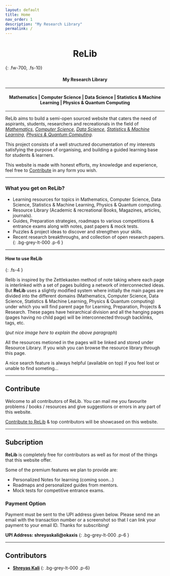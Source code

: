 ```yaml
---
layout: default
title: Home
nav_order: 1
description: "My Research Library"
permalink: /
---
```

 <!---<p align="center">
  <img src="/assets/images/mathdigilab.svg.png" width="100">
 </p>--->
 <!---<p align="center">
  <img src="/assets/images/Mathdigilab-logo.svg" alt="Mathdigilab"  width="max-width" />
 </p>--->
<h1 align="center"><strong> ReLib </strong></h1>
{: .fw-700, .fs-10}

<h4 align="center">My Research Library</h4>
<!-- <p align="center">/p> -->

---

<h4 align="center">Mathematics | Computer Science | Data Science | Statistics & Machine Learning | Physics & Quantum Computing</h4>

---

ReLib aims to build a semi-open sourced website that caters the need of aspirants, students, researchers and recreationals in the field of [*Mathematics*](https://shreyaskali.github.io/docs/math), [*Computer Science*](https://shreyaskali.github.io/docs/cs), [*Data Science*](https://shreyaskali.github.io/docs/ds), [*Statistics* & *Machine Learning*](https://shreyaskali.github.io/docs/statsML), [*Physics & Quantum Computing*](https://shreyaskali.github.io/docs/quantum).

This project consists of a well structured documentation of my interests satisfying the purpose of organising, and building a guided learning base for students & learners.

This website is made with honest efforts, my knowledge and experience, feel free to [Contribute](https://shreyaskali.github.io/docs/contribute) in any form you wish.


---

### What you get on <b>ReLib</b>?

- Learning resources for topics in Mathematics, Computer Science, Data Science, Statistics & Machine Learning, Physics & Quantum computing.
- Resource Library (Academic & recreational Books, Magazines, articles, journals).
- Guides, Preparation strategies, roadmaps to various competitions & entrance exams along with notes, past papers & mock tests.
- Puzzles & project ideas to discover and strengthen your skills.
- Recent research breakthroughs, and collection of open research papers.
{: .bg-grey-lt-000 .p-6 }

---

#### How to use <b>ReLib</b>
{: .fs-4 }

Relib is inspired by the Zettlekasten method of note taking where each page is interlinked with a set of pages building a network of interconnected ideas. But **ReLib** uses a slightly modified system where initially the main pages are divided into the different domains (Mathematics, Computer Science, Data Science, Statistics & Machine Learning, Physics & Quantum computing) under which you will find parent page for Learning, Preparation, Projects & Research. These pages have heirarchical division and all the hanging pages (pages having no child page) will be interconnected through backlinks, tags, etc.

(*put nice image here to explain the above paragraph*)

All the resources metioned in the pages will be linked and stored under Resource Library. If you wish you can browse the resource library through this page.

A nice search feature is always helpful (available on top) if you feel lost or unable to find someting...

---

## Contribute

Welcome to all contributors of ReLib. You can mail me you favourite problems / books / resources and give suggestions or errors in any part of this website.

[Contribute to ReLib](https://shreyaskali.github.io/docs/contribute) & top contributors will be showcased on this website.

---

## Subcription

**ReLib** is completely free for contributors as well as for most of the things that this website offer.

Some of the premium features we plan to provide are:

- Personalized Notes for learning (coming soon...)
- Roadmaps and personalized guides from mentors.
- Mock tests for competitive entrance exams.

### Payment Option

Payment must be sent to the UPI address given below. Please send me an email with the transaction number or a screenshot so that I can link your payment to your email ID. Thanks for subscribing!

**UPI Address: shreyaskali@okaxis**
{: .bg-grey-lt-000 .p-6 }

---

## Contributors

- [**Shreyas Kali**](https://github.com/Shreyaskali)
{: .bg-grey-lt-000 .p-6}